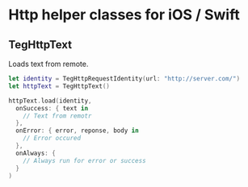 # Http helper classes for iOS / Swift

## TegHttpText

Loads text from remote.

```Swift
let identity = TegHttpRequestIdentity(url: "http://server.com/")
let httpText = TegHttpText()

httpText.load(identity,
  onSuccess: { text in
    // Text from remotr
  },
  onError: { error, reponse, body in
    // Error occured
  },
  onAlways: {
    // Always run for error or success
  }
)
```